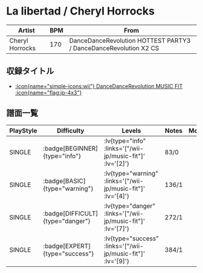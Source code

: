 # La libertad / Cheryl Horrocks

|Artist|BPM|From|
|------|---|----|
|Cheryl Horrocks|170|DanceDanceRevolution HOTTEST PARTY3 / DanceDanceRevolution X2 CS|

## 収録タイトル

- [ :icon{name="simple-icons:wii"} DanceDanceRevolution MUSIC FIT :icon{name="flag:jp-4x3"} ](/wii-jp/music-fit)

## 譜面一覧

|PlayStyle|Difficulty|Levels|Notes|Movie|
|---------|----------|------|-----|-----|
|SINGLE| :badge[BEGINNER]{type="info"} | :lv{type="info" :links='["/wii-jp/music-fit"]' :lv='[2]'} |83/0||
|SINGLE| :badge[BASIC]{type="warning"} | :lv{type="warning" :links='["/wii-jp/music-fit"]' :lv='[4]'} |136/1||
|SINGLE| :badge[DIFFICULT]{type="danger"} | :lv{type="danger" :links='["/wii-jp/music-fit"]' :lv='[7]'} |272/1||
|SINGLE| :badge[EXPERT]{type="success"} | :lv{type="success" :links='["/wii-jp/music-fit"]' :lv='[9]'} |384/1||
